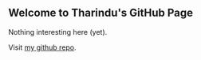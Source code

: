 ## Welcome to Tharindu's GitHub Page

Nothing interesting here (yet).

Visit [my github repo](https://www.github.com/thadikari).
